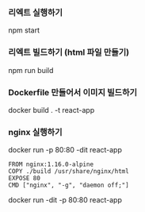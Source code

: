 ### 리엑트 실행하기
npm start

### 리엑트 빌드하기 (html 파일 만들기)
npm run build

### Dockerfile 만들어서 이미지 빌드하기
docker build . -t react-app

### nginx 실행하기
docker run -p 80:80 -dit react-app

```text
FROM nginx:1.16.0-alpine
COPY ./build /usr/share/nginx/html
EXPOSE 80
CMD ["nginx", "-g", "daemon off;"]
```

docker run -dit -p 80:80 react-app
